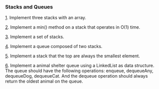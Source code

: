 ### Stacks and Queues

[1](https://github.com/rafaelsfrr/Algorithms-Java/blob/master/src/local/exercises/stackQueue/ArrayStack.java). Implement three stacks with an array.

[2](https://github.com/rafaelsfrr/Algorithms-Java/blob/master/src/local/exercises/stackQueue/MinStack.java). Implement a min() method on a stack that operates in O(1) time.

[3](https://github.com/rafaelsfrr/Algorithms-Java/blob/master/src/local/exercises/stackQueue/SetOfStacks.java). Implement a set of stacks.

[4](https://github.com/rafaelsfrr/Algorithms-Java/blob/master/src/local/exercises/stackQueue/QueueOfStacks.java). Implement a queue composed of two stacks.

[5](https://github.com/rafaelsfrr/Algorithms-Java/blob/master/src/local/exercises/stackQueue/SortStack.java). Implement a stack that the top are always the smallest element.

[6](https://github.com/rafaelsfrr/Algorithms-Java/blob/master/src/local/exercises/stackQueue/AnimalShelter.java). Implement a animal shelter queue using a LinkedList as data structure. The queue should have the following operations: enqueue, dequeueAny, dequeueDog, dequeueCat. And the dequeue operation should always return the oldest animal on the queue.
